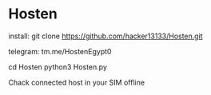 # Hosten

install:
git clone https://github.com/hacker13133/Hosten.git

telegram:
tm.me/HostenEgypt0

cd Hosten
python3 Hosten.py

Chack connected host in your SIM offline

